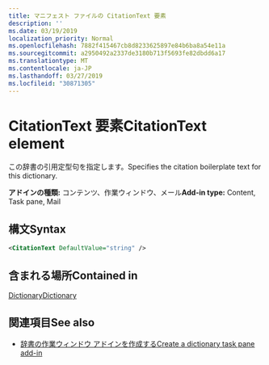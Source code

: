 ```yaml
---
title: マニフェスト ファイルの CitationText 要素
description: ''
ms.date: 03/19/2019
localization_priority: Normal
ms.openlocfilehash: 7882f415467cb8d8233625897e84b6ba8a54e11a
ms.sourcegitcommit: a2950492a2337de3180b713f5693fe82dbdd6a17
ms.translationtype: MT
ms.contentlocale: ja-JP
ms.lasthandoff: 03/27/2019
ms.locfileid: "30871305"
---
```

# <a name="citationtext-element"></a><span data-ttu-id="9cbb7-102">CitationText 要素</span><span class="sxs-lookup"><span data-stu-id="9cbb7-102">CitationText element</span></span>

<span data-ttu-id="9cbb7-103">この辞書の引用定型句を指定します。</span><span class="sxs-lookup"><span data-stu-id="9cbb7-103">Specifies the citation boilerplate text for this dictionary.</span></span>

<span data-ttu-id="9cbb7-104">**アドインの種類:** コンテンツ、作業ウィンドウ、メール</span><span class="sxs-lookup"><span data-stu-id="9cbb7-104">**Add-in type:** Content, Task pane, Mail</span></span>

## <a name="syntax"></a><span data-ttu-id="9cbb7-105">構文</span><span class="sxs-lookup"><span data-stu-id="9cbb7-105">Syntax</span></span>

```XML
<CitationText DefaultValue="string" />
```

## <a name="contained-in"></a><span data-ttu-id="9cbb7-106">含まれる場所</span><span class="sxs-lookup"><span data-stu-id="9cbb7-106">Contained in</span></span>

[<span data-ttu-id="9cbb7-107">Dictionary</span><span class="sxs-lookup"><span data-stu-id="9cbb7-107">Dictionary</span></span>](dictionary.md)

## <a name="see-also"></a><span data-ttu-id="9cbb7-108">関連項目</span><span class="sxs-lookup"><span data-stu-id="9cbb7-108">See also</span></span>

- [<span data-ttu-id="9cbb7-109">辞書の作業ウィンドウ アドインを作成する</span><span class="sxs-lookup"><span data-stu-id="9cbb7-109">Create a dictionary task pane add-in</span></span>](/office/dev/add-ins/word/dictionary-task-pane-add-ins)
